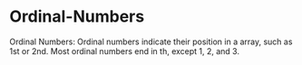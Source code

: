 # Ordinal-Numbers
Ordinal Numbers: Ordinal numbers indicate their position in a array, such as 1st or 2nd. Most ordinal numbers end in th, except 1, 2, and 3.
